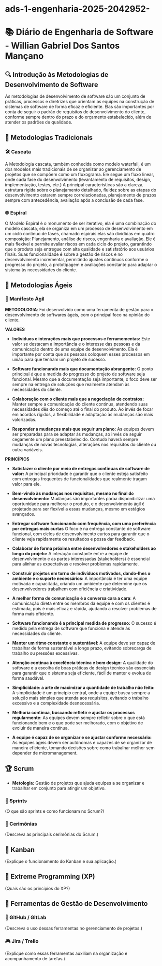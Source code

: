 # ads-1-engenharia-2025-2042952-

# 📚 Diário de Engenharia de Software - Willian Gabriel Dos Santos Mançano

## 🔍 Introdução às Metodologias de Desenvolvimento de Software  
As metodologias de desenvolvimento de software são um conjunto de práticas, processos e diretrizes que orientam as equipes na construção de sistemas de software de forma eficaz e eficiente. Elas são importantes por conta de seguir o padrão de requisitos de desenvolvimento do cliente, conforme sempre dentro do prazo e do orçamento estabelecido, além de atender os padrões de qualidade. 

## 📖 Metodologias Tradicionais  
### 🛠️ Cascata  
A Metodologia cascata, também conhecida como modelo waterfall, é um dos modelos mais tradicionais de se organizar ao gerenciamento de projetos que se compõem como um fluxograma. Ele segue um fluxo linear, onde cada fase do desenvolvimento (levantamento de requisitos, design, implementação, testes, etc.)
A principal características são a clareza, estrutura rígida sobre o planejamento detalhado, fluidez sobre as etapas do desenvolvimento estarem sempre correlacionadas, planejamento de prazos sempre com antecedência, avaliação após a conclusão de cada fase.

### 🌐 Espiral  
O Modelo Espiral é o monumento de ser iterativo, ela é uma combinação do modelo cascata, ela se organiza em um processo de desenvolvimento em um ciclo continuo de fases, chamado espirais elas são divididas em quatro composição: Planejamento, análise de riscos, engenharia e avaliação. Ele é mais flexível e permite avaliar riscos em cada ciclo do projeto, garantindo que o produto seja entregue com alta qualidade e satisfatório aos usuários finais. Suas funcionalidade é sobre a gestão de riscos e no desenvolvimento incremental, permitindo ajustes contínuos conforme o progresso do projeto, a prototipagem e avaliações constante para adaptar o sistema às necessidades do cliente.


## 💪 Metodologias Ágeis  
### 📖 Manifesto Ágil  
  **METODOLOGIA**: Foi desenvolvido como uma ferramenta de gestão para o desenvolvimento de softwares ágeis, com o principal foco na opinião do cliente.
  
  
**VALORES**

  
- **Individuos e interações mais que processos e ferramementas:**
Este valor se destacam a importância e o interesse das pessoas e da comunicação dentro de uma equipe de desenvolvimento. Ela é importante por conta que as pessoas coloquem esses processos em união para que tenham um projeto de sucesso.

- **Software funcionando mais que documentação abrangente:**
O ponto principal é que a medida do progresso do projeto de software seja funcional. Mesmo que a documentação seja importante, o foco deve ser sempre na entrega de soluções que realmente atendam às necessidades do cliente.

- **Colaboração com o cliente mais que a negociação de contratos:**
Manter sempre a comunicação do cliente continua, atendendo suas necessidades dês do começo até o final do produto. Ao invés de focar em acordos rígidos, a flexibilidade e adaptação às mudanças são mais valorizadas.

- **Responder a mudanças mais que seguir um plano:**
As equipes devem ser preparadas para se adaptar às mudanças, ao invés de seguir cegamente um plano preestabelecido. Contudo haverá sempre mudanças de novas tecnologias, alterações nos requisitos do cliente ou outra variáveis.

**PRINCÍPIOS**

- **Satisfazer o cliente por meio de entregas contínuas de software de valor:**
A principal prioridade é garantir que o cliente esteja satisfeito com entregas frequentes de funcionalidades que realmente tragam valor para ele.

- **Bem-vindo às mudanças nos requisitos, mesmo no final do desenvolvimento:**
Mudanças são importantes paraa disponibilizar uma oportunidade para melhorar o produto, e o desenvolvimento ágil é projetado para ser flexível a essas mudanças, mesmo em estágios avançados.

- **Entregar software funcionando com frequência, com uma preferência por entregas mais curtas**
O foco é na entrega constante de software funcional, com ciclos de desenvolvimento curtos para garantir que o cliente veja rapidamente os resultados e possa dar feedback.

- **Colaborar de forma próxima entre desenvolvedores e stakeholders ao longo do projeto:**
A interação constante entre a equipe de desenvolvimento e as partes interessadas (stakeholders) é essencial para alinhar as expectativas e resolver problemas rapidamente.

- **Construir projetos em torno de indivíduos motivados, dando-lhes o ambiente e o suporte necessários:**
A importância é ter uma equipe motivada e capacitada, criando um ambiente que determine que os desenvolvedores trabalhem com eficiência e criatividade.

- **A melhor forma de comunicação é a conversa cara a cara:**
A comunicação direta entre os membros da equipe e com os clientes é estimada, pois é mais eficaz e rápida, ajudando a resolver problemas de forma mais eficiente.

- **Software funcionando é a principal medida de progresso:**
O sucesso é medido pela entrega de software que funciona e atende às necessidades do cliente.

- **Manter um ritmo constante e sustentável:**
A equipe deve ser capaz de trabalhar de forma sustentável a longo prazo, evitando sobrecarga de trabalho ou pressões excessivas.

- **Atenção contínua à excelência técnica e bom design:**
A qualidade do software e a escolha de boas práticas de design técnico são essenciais para garantir que o sistema seja eficiente, fácil de manter e evolua de forma saudável.

- **Simplicidade: a arte de maximizar a quantidade de trabalho não feito:**
A simplicidade é um princípio central, onde a equipe busca sempre a solução mais simples que atenda aos requisitos, evitando o trabalho excessivo e a complexidade desnecessária.

- **Melhoria contínua, buscando refletir e ajustar os processos regularmente:**
As equipes devem sempre refletir sobre o que está funcionando bem e o que pode ser melhorado, com o objetivo de evoluir de maneira contínua.

- **A equipe é capaz de se organizar e se ajustar conforme necessário:**
As equipes ágeis devem ser autônomas e capazes de se organizar de maneira eficiente, tomando decisões sobre como trabalhar melhor sem depender de micromanagement.

## 🏆 Scrum  
  - **Metologia:** Gestão de projetos que ajuda equipes a se organizar e trabalhar em conjunto para atingir um objetivo. 
### 📅 Sprints  
(O que são sprints e como funcionam no Scrum?)

### 💬 Cerimônias  
(Descreva as principais cerimônias do Scrum.)

## 🎯 Kanban  
(Explique o funcionamento do Kanban e sua aplicação.)

## 🚀 Extreme Programming (XP)  
(Quais são os princípios do XP?)

## 🔧 Ferramentas de Gestão de Desenvolvimento  
### 💪 GitHub / GitLab  
(Descreva o uso dessas ferramentas no gerenciamento de projetos.)

### 🎮 Jira / Trello  
(Explique como essas ferramentas auxiliam na organização e acompanhamento de tarefas.)
